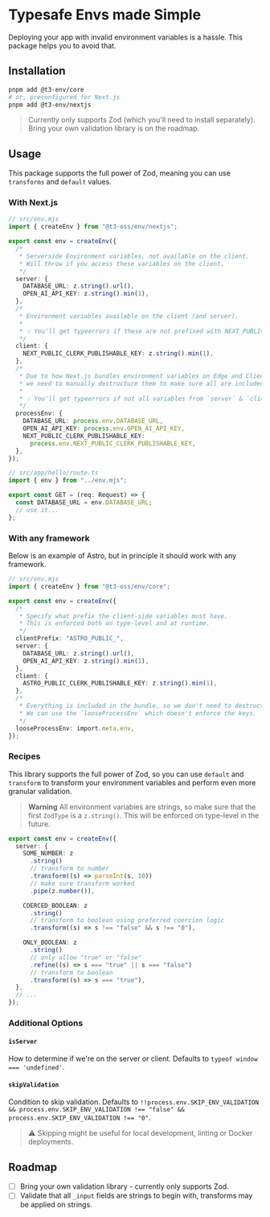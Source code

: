 # Typesafe Envs made Simple

Deploying your app with invalid environment variables is a hassle. This package helps you to avoid that.

## Installation

```bash
pnpm add @t3-env/core
# or, preconfigured for Next.js
pnpm add @t3-env/nextjs
```

> Currently only supports Zod (which you'll need to install separately). Bring your own validation library is on the roadmap.

## Usage

This package supports the full power of Zod, meaning you can use `transforms` and `default` values.

### With Next.js

```ts
// src/env.mjs
import { createEnv } from "@t3-oss/env/nextjs";

export const env = createEnv({
  /*
   * Serverside Environment variables, not available on the client.
   * Will throw if you access these variables on the client.
   */
  server: {
    DATABASE_URL: z.string().url(),
    OPEN_AI_API_KEY: z.string().min(1),
  },
  /*
   * Environment variables available on the client (and server).
   *
   * 💡 You'll get typeerrors if these are not prefixed with NEXT_PUBLIC_.
   */
  client: {
    NEXT_PUBLIC_CLERK_PUBLISHABLE_KEY: z.string().min(1),
  },
  /*
   * Due to how Next.js bundles environment variables on Edge and Client,
   * we need to manually destructure them to make sure all are included in bundle.
   *
   * 💡 You'll get typeerrors if not all variables from `server` & `client` are included here.
   */
  processEnv: {
    DATABASE_URL: process.env.DATABASE_URL,
    OPEN_AI_API_KEY: process.env.OPEN_AI_API_KEY,
    NEXT_PUBLIC_CLERK_PUBLISHABLE_KEY:
      process.env.NEXT_PUBLIC_CLERK_PUBLISHABLE_KEY,
  },
});

// src/app/hello/route.ts
import { env } from "../env.mjs";

export const GET = (req: Request) => {
  const DATABASE_URL = env.DATABASE_URL;
  // use it...
};
```

### With any framework

Below is an example of Astro, but in principle it should work with any framework.

```ts
// src/env.mjs
import { createEnv } from "@t3-oss/env/core";

export const env = createEnv({
  /*
   * Specify what prefix the client-side variables must have.
   * This is enforced both on type-level and at runtime.
   */
  clientPrefix: "ASTRO_PUBLIC_",
  server: {
    DATABASE_URL: z.string().url(),
    OPEN_AI_API_KEY: z.string().min(1),
  },
  client: {
    ASTRO_PUBLIC_CLERK_PUBLISHABLE_KEY: z.string().min(1),
  },
  /*
   * Everything is included in the bundle, so we don't need to destructure.
   * We can use the `looseProcessEnv` which doesn't enforce the keys.
   */
  looseProcessEnv: import.meta.env,
});
```

### Recipes

This library supports the full power of Zod, so you can use `default` and `transform` to transform your environment variables and perform even more granular validation.

> **Warning**
> All environment variables are strings, so make sure that the first `ZodType` is a `z.string()`. This will be enforced on type-level in the future.

```ts
export const env = createEnv({
  server: {
    SOME_NUMBER: z
      .string()
      // transform to number
      .transform((s) => parseInt(s, 10))
      // make sure transform worked
      .pipe(z.number()),

    COERCED_BOOLEAN: z
      .string()
      // transform to boolean using preferred coercion logic
      .transform((s) => s !== "false" && s !== "0"),

    ONLY_BOOLEAN: z
      .string()
      // only allow "true" or "false"
      .refine((s) => s === "true" || s === "false")
      // transform to boolean
      .transform((s) => s === "true"),
  },
  // ...
});
```

### Additional Options

#### `isServer`

How to determine if we're on the server or client. Defaults to `typeof window === 'undefined'`.

#### `skipValidation`

Condition to skip validation. Defaults to `!!process.env.SKIP_ENV_VALIDATION && process.env.SKIP_ENV_VALIDATION !== "false" && process.env.SKIP_ENV_VALIDATION !== "0"`.

> ⚠️ Skipping might be useful for local development, linting or Docker deployments.

## Roadmap

- [ ] Bring your own validation library - currently only supports Zod.
- [ ] Validate that all `_input` fields are strings to begin with, transforms may be applied on strings.
